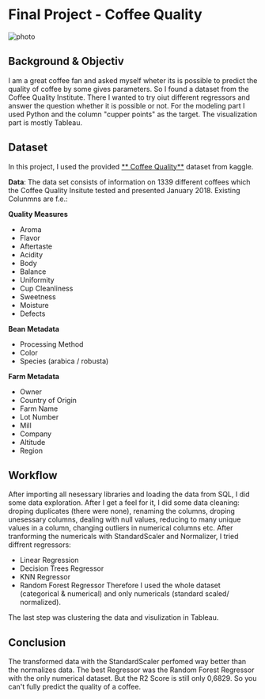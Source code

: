 # Final Project - Coffee Quality

![photo](http://coffeequalitylaboratory.com/wp-content/uploads/2017/11/unnamed.jpg)


## Background & Objectiv
I am a great coffee fan and asked myself wheter its is possible to predict the quality of coffee by some gives parameters. So I found a dataset from the Coffee Quality Institute. There I wanted to try oiut different regressors and answer the question whether it is possible or not. For the modeling part I used Python and the column "cupper points" as the target. The visualization part is mostly Tableau.


## Dataset 
In this project, I used the provided [** Coffee Quality**](https://www.kaggle.com/volpatto/coffee-quality-database-from-cqi) dataset from kaggle.

**Data**: The data set consists of information on 1339 different coffees which the Coffee Quality Insitute tested and presented January 2018. Existing Colunmns are f.e.:

**Quality Measures**
- Aroma
- Flavor
- Aftertaste
- Acidity
- Body
- Balance
- Uniformity
- Cup Cleanliness
- Sweetness
- Moisture
- Defects

**Bean Metadata**

- Processing Method
- Color
- Species (arabica / robusta)

**Farm Metadata**

- Owner
- Country of Origin
- Farm Name
- Lot Number
- Mill
- Company
- Altitude
- Region


## Workflow
After importing all nesessary libraries and loading the data from SQL, I did some data exploration. After I get a feel for it, I did some data cleaning: droping duplicates (there were none), renaming the columns, droping unesessary columns, dealing with null values, reducing to many unique values in a column, changing outliers in numerical columns etc.
After tranforming the numericals with StandardScaler and Normalizer, I tried diffrent regressors:
- Linear Regression
- Decision Trees Regressor
- KNN Regressor
- Random Forest Regressor
Therefore I used the whole dataset (categorical & numerical) and only numericals (standard scaled/ normalized).

The last step was clustering the data and visulization in Tableau.

## Conclusion
The transformed data with the StandardScaler perfomed way better than the normalizes data.
The best Regressor was the Random Forest Regressor with the only numerical dataset. But the R2 Score is still only 0,6829. So you can't fully predict the quality of a coffee.
